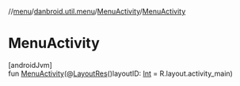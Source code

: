 //[menu](../../../index.md)/[danbroid.util.menu](../index.md)/[MenuActivity](index.md)/[MenuActivity](-menu-activity.md)

# MenuActivity

[androidJvm]\
fun [MenuActivity](-menu-activity.md)(@[LayoutRes](https://developer.android.com/reference/kotlin/androidx/annotation/LayoutRes.html)()layoutID: [Int](https://kotlinlang.org/api/latest/jvm/stdlib/kotlin/-int/index.html) = R.layout.activity_main)
